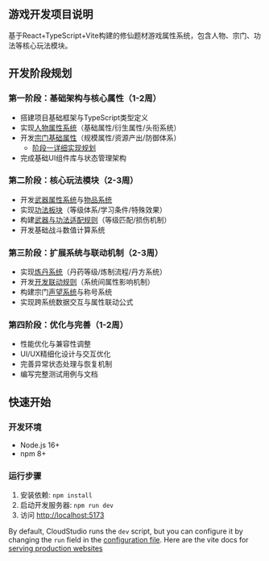 ## 游戏开发项目说明

基于React+TypeScript+Vite构建的修仙题材游戏属性系统，包含人物、宗门、功法等核心玩法模块。

## 开发阶段规划

### 第一阶段：基础架构与核心属性（1-2周）
- 搭建项目基础框架与TypeScript类型定义
- 实现[人物属性系统](demo/人物属性设计.md)（基础属性/衍生属性/头衔系统）
- 开发[宗门基础属性](demo/宗门属性-2b0ff5f3aa.md)（规模属性/资源产出/防御体系）
  - [阶段一详细实现规划](demo/StageOne.md)
- 完成基础UI组件库与状态管理架构

### 第二阶段：核心玩法模块（2-3周）
- 开发[武器属性系统](demo/武器属性设计.md)与[物品系统](demo/物品属性设计.md)
- 实现[功法板块](demo/功法板块.md)（等级体系/学习条件/特殊效果）
- 构建[武器与功法适配规则](demo/武器与功法等级适配规则.md)（等级匹配/损伤机制）
- 开发基础战斗数值计算系统

### 第三阶段：扩展系统与联动机制（2-3周）
- 实现[炼丹系统](demo/炼丹.md)（丹药等级/炼制流程/丹方系统）
- 开发[开发联动规则](demo/开发联动规则.md)（系统间属性影响机制）
- 构建宗门[声望系统](demo/宗门属性-2b0ff5f3aa.md#31-声望属性)与称号系统
- 实现跨系统数据交互与属性联动公式

### 第四阶段：优化与完善（1-2周）
- 性能优化与兼容性调整
- UI/UX精细化设计与交互优化
- 完善异常状态处理与恢复机制
- 编写完整测试用例与文档

## 快速开始

### 开发环境
- Node.js 16+ 
- npm 8+

### 运行步骤
1. 安装依赖: `npm install`
2. 启动开发服务器: `npm run dev`
3. 访问 [http://localhost:5173](http://localhost:5173)

By default, CloudStudio runs the `dev` script, but you can configure it by changing the `run` field in the [configuration file](#.vscode/preview.yml). Here are the vite docs for [serving production websites](https://vitejs.dev/guide/build.html)